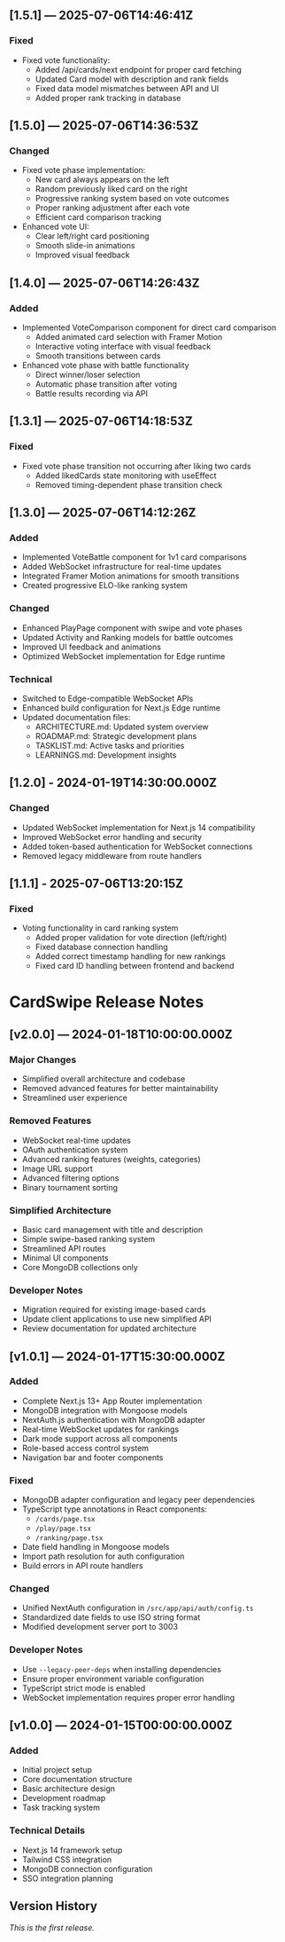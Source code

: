 ## [1.5.1] — 2025-07-06T14:46:41Z

### Fixed
- Fixed vote functionality:
  - Added /api/cards/next endpoint for proper card fetching
  - Updated Card model with description and rank fields
  - Fixed data model mismatches between API and UI
  - Added proper rank tracking in database

## [1.5.0] — 2025-07-06T14:36:53Z

### Changed
- Fixed vote phase implementation:
  - New card always appears on the left
  - Random previously liked card on the right
  - Progressive ranking system based on vote outcomes
  - Proper ranking adjustment after each vote
  - Efficient card comparison tracking
- Enhanced vote UI:
  - Clear left/right card positioning
  - Smooth slide-in animations
  - Improved visual feedback

## [1.4.0] — 2025-07-06T14:26:43Z

### Added
- Implemented VoteComparison component for direct card comparison
  - Added animated card selection with Framer Motion
  - Interactive voting interface with visual feedback
  - Smooth transitions between cards
- Enhanced vote phase with battle functionality
  - Direct winner/loser selection
  - Automatic phase transition after voting
  - Battle results recording via API

## [1.3.1] — 2025-07-06T14:18:53Z

### Fixed
- Fixed vote phase transition not occurring after liking two cards
  - Added likedCards state monitoring with useEffect
  - Removed timing-dependent phase transition check

## [1.3.0] — 2025-07-06T14:12:26Z

### Added
- Implemented VoteBattle component for 1v1 card comparisons
- Added WebSocket infrastructure for real-time updates
- Integrated Framer Motion animations for smooth transitions
- Created progressive ELO-like ranking system

### Changed
- Enhanced PlayPage component with swipe and vote phases
- Updated Activity and Ranking models for battle outcomes
- Improved UI feedback and animations
- Optimized WebSocket implementation for Edge runtime

### Technical
- Switched to Edge-compatible WebSocket APIs
- Enhanced build configuration for Next.js Edge runtime
- Updated documentation files:
  - ARCHITECTURE.md: Updated system overview
  - ROADMAP.md: Strategic development plans
  - TASKLIST.md: Active tasks and priorities
  - LEARNINGS.md: Development insights

## [1.2.0] - 2024-01-19T14:30:00.000Z

### Changed
- Updated WebSocket implementation for Next.js 14 compatibility
- Improved WebSocket error handling and security
- Added token-based authentication for WebSocket connections
- Removed legacy middleware from route handlers

## [1.1.1] - 2025-07-06T13:20:15Z

### Fixed
- Voting functionality in card ranking system
  - Added proper validation for vote direction (left/right)
  - Fixed database connection handling
  - Added correct timestamp handling for new rankings
  - Fixed card ID handling between frontend and backend

# CardSwipe Release Notes

## [v2.0.0] — 2024-01-18T10:00:00.000Z

### Major Changes
- Simplified overall architecture and codebase
- Removed advanced features for better maintainability
- Streamlined user experience

### Removed Features
- WebSocket real-time updates
- OAuth authentication system
- Advanced ranking features (weights, categories)
- Image URL support
- Advanced filtering options
- Binary tournament sorting

### Simplified Architecture
- Basic card management with title and description
- Simple swipe-based ranking system
- Streamlined API routes
- Minimal UI components
- Core MongoDB collections only

### Developer Notes
- Migration required for existing image-based cards
- Update client applications to use new simplified API
- Review documentation for updated architecture
## [v1.0.1] — 2024-01-17T15:30:00.000Z

### Added
- Complete Next.js 13+ App Router implementation
- MongoDB integration with Mongoose models
- NextAuth.js authentication with MongoDB adapter
- Real-time WebSocket updates for rankings
- Dark mode support across all components
- Role-based access control system
- Navigation bar and footer components

### Fixed
- MongoDB adapter configuration and legacy peer dependencies
- TypeScript type annotations in React components:
  - `/cards/page.tsx`
  - `/play/page.tsx`
  - `/ranking/page.tsx`
- Date field handling in Mongoose models
- Import path resolution for auth configuration
- Build errors in API route handlers

### Changed
- Unified NextAuth configuration in `/src/app/api/auth/config.ts`
- Standardized date fields to use ISO string format
- Modified development server port to 3003

### Developer Notes
- Use `--legacy-peer-deps` when installing dependencies
- Ensure proper environment variable configuration
- TypeScript strict mode is enabled
- WebSocket implementation requires proper error handling

## [v1.0.0] — 2024-01-15T00:00:00.000Z

### Added
- Initial project setup
- Core documentation structure
- Basic architecture design
- Development roadmap
- Task tracking system

### Technical Details
- Next.js 14 framework setup
- Tailwind CSS integration
- MongoDB connection configuration
- SSO integration planning

## Version History

*This is the first release.*
